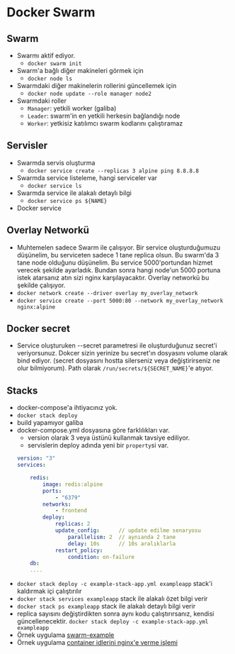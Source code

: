 # Docker Swarm
## Swarm 
- Swarmı aktif ediyor.
    - `docker swarm init`
- Swarm'a bağlı diğer makineleri görmek için
    - `docker node ls`
- Swarmdaki diğer makinelerin rollerini güncellemek için
    - `docker node update --role manager node2`
- Swarmdaki roller
    - `Manager`: yetkili worker (galiba)
    - `Leader`: swarm'in en yetkili herkesin bağlandığı node
    - `Worker`: yetkisiz katılımcı swarm kodlarını çalıştıramaz
## Servisler
- Swarmda servis oluşturma 
    - `docker service create --replicas 3 alpine ping 8.8.8.8`
- Swarmda service listeleme, hangi serviceler var
    - `docker service ls`
- Swarmda service ile alakalı detaylı bilgi
    - `docker service ps ${NAME}`
- Docker service 

## Overlay Networkü
- Muhtemelen sadece Swarm ile çalışıyor. Bir service oluşturduğumuzu düşünelim, bu serviceten sadece 1 tane replica olsun. Bu swarm'da 3 tane node olduğunu düşünelim. Bu service 5000'portundan hizmet verecek şekilde ayarladık. Bundan sonra hangi node'un 5000 portuna istek atarsanız atın sizi nginx karşılayacaktır. Overlay networkü bu şekilde çalışıyor.
- `docker network create --driver overlay my_overlay_network`
- `docker service create --port 5000:80 --network my_overlay_network nginx:alpine`

## Docker secret
- Service oluşturuken --secret parametresi ile oluşturduğunuz secret'i veriyorsunuz. Dokcer sizin yerinize bu secret'ın dosyasını volume olarak bind ediyor. (secret dosyasını hostta silerseniz veya değiştirirseniz ne olur bilmiyorum). Path olarak `/run/secrets/${SECRET_NAME}`'e atıyor.


## Stacks
- docker-compose'a ihtiyacınız yok.
- `docker stack deploy`
- build yapamıyor galiba
- docker-compose.yml dosyasına göre farklılıkları var.
    - version olarak 3 veya üstünü kullanmak tavsiye ediliyor.
    - servislerin deploy adında yeni bir `property`si var.
    ```yml
    version: "3"
    services: 

        redis:
            image: redis:alpine
            ports:
                - "6379"
            networks:
                - frontend
            deploy:
                replicas: 2
                update_config:      // update edilme senaryosu
                    parallelism: 2  // aynıanda 2 tane
                    delay: 10s      // 10s aralıklarla
                restart_policy:
                    condition: on-failure
        db:
        ....
    ```
- `docker stack deploy -c example-stack-app.yml exampleapp` stack'i kaldırmak içi çalıştırılır 
- `docker stack services exampleapp` stack ile alakalı özet bilgi verir
- `docker stack ps exampleapp` stack ile alakalı detaylı bilgi verir
- replica sayısını değiştirdikten sonra aynı kodu çalıştırırsanız, kendisi güncellenecektir. `docker stack deploy -c example-stack-app.yml exampleapp`
- Örnek uygulama [swarm-example](./swarm-example/swarm-example.md)
- Örnek uygulama [container idlerini nginx'e verme işlemi](./swarm-example_nginx_with_env/swarm-example_nginx_with_env.md)